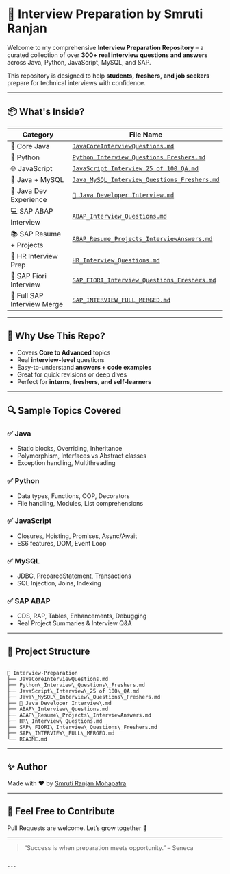 # 🚀 Interview Preparation by Smruti Ranjan

Welcome to my comprehensive **Interview Preparation Repository** – a curated collection of over **300+ real interview questions and answers** across Java, Python, JavaScript, MySQL, and SAP.

This repository is designed to help **students, freshers, and job seekers** prepare for technical interviews with confidence.

---

## 📦 What's Inside?

| Category                     | File Name                                                |
|-----------------------------|-----------------------------------------------------------|
| 🧠 Core Java                 | [`JavaCoreInterviewQuestions.md`](JavaCoreInterviewQuestions.md) |
| 🐍 Python                   | [`Python_Interview_Questions_Freshers.md`](Python_Interview_Questions_Freshers.md) |
| 🌐 JavaScript               | [`JavaScript_Interview_25 of 100_QA.md`](JavaScript_Interview_25%20of%20100_QA.md) |
| 🐬 Java + MySQL             | [`Java_MySQL_Interview_Questions_Freshers.md`](Java_MySQL_Interview_Questions_Freshers.md) |
| 📌 Java Dev Experience      | [`📌 Java Developer Interview.md`](%F0%9F%93%8C%20Java%20Developer%20Interview.md) |
| 💻 SAP ABAP Interview       | [`ABAP_Interview_Questions.md`](ABAP_Interview_Questions.md) |
| 📚 SAP Resume + Projects    | [`ABAP_Resume_Projects_InterviewAnswers.md`](ABAP_Resume_Projects_InterviewAnswers.md) |
| 🤝 HR Interview Prep        | [`HR_Interview_Questions.md`](HR_Interview_Questions.md) |
| 🌟 SAP Fiori Interview      | [`SAP_FIORI_Interview_Questions_Freshers.md`](SAP_FIORI_Interview_Questions_Freshers.md) |
| 🧩 Full SAP Interview Merge | [`SAP_INTERVIEW_FULL_MERGED.md`](SAP_INTERVIEW_FULL_MERGED.md) |

---

## 🎯 Why Use This Repo?

- Covers **Core to Advanced** topics  
- Real **interview-level** questions  
- Easy-to-understand **answers + code examples**  
- Great for quick revisions or deep dives  
- Perfect for **interns, freshers, and self-learners**

---

## 🔍 Sample Topics Covered

### ✅ Java
- Static blocks, Overriding, Inheritance  
- Polymorphism, Interfaces vs Abstract classes  
- Exception handling, Multithreading

### ✅ Python
- Data types, Functions, OOP, Decorators  
- File handling, Modules, List comprehensions

### ✅ JavaScript
- Closures, Hoisting, Promises, Async/Await  
- ES6 features, DOM, Event Loop

### ✅ MySQL
- JDBC, PreparedStatement, Transactions  
- SQL Injection, Joins, Indexing

### ✅ SAP ABAP
- CDS, RAP, Tables, Enhancements, Debugging  
- Real Project Summaries & Interview Q&A

---

## 📂 Project Structure

```

📁 Interview-Preparation
├── JavaCoreInterviewQuestions.md
├── Python\_Interview\_Questions\_Freshers.md
├── JavaScript\_Interview\_25 of 100\_QA.md
├── Java\_MySQL\_Interview\_Questions\_Freshers.md
├── 📌 Java Developer Interview\.md
├── ABAP\_Interview\_Questions.md
├── ABAP\_Resume\_Projects\_InterviewAnswers.md
├── HR\_Interview\_Questions.md
├── SAP\_FIORI\_Interview\_Questions\_Freshers.md
├── SAP\_INTERVIEW\_FULL\_MERGED.md
└── README.md

```

---

## ✨ Author

Made with ❤️ by [Smruti Ranjan Mohapatra](https://github.com/smrutiranjan003)

---

## 📢 Feel Free to Contribute

Pull Requests are welcome. Let’s grow together 🚀

---

> “Success is when preparation meets opportunity.” – Seneca
```

---
